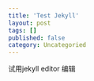 ```yaml
---
title: 'Test Jekyll'
layout: post
tags: []
published: false
category: Uncategoried
---
```

试用jekyll editor 编辑